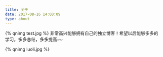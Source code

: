 ```yaml
---
title: 关于
date: 2017-08-16 14:00:09
type: about
---
```

{% qnimg test.jpg %}
非常高兴能够拥有自己的独立博客！希望以后能够多多的学习，多多总结，多多提高~~

{% qnimg luoli.jpg %}

